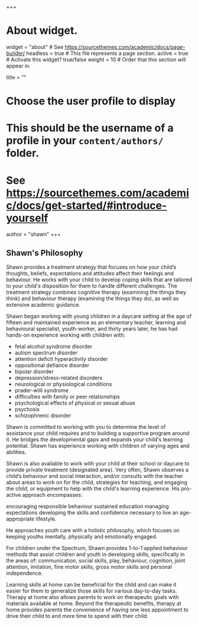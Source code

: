 +++
# About widget.
widget = "about"  # See https://sourcethemes.com/academic/docs/page-builder/
headless = true  # This file represents a page section.
active = true  # Activate this widget? true/false
weight = 10  # Order that this section will appear in.

title = ""

# Choose the user profile to display
# This should be the username of a profile in your `content/authors/` folder.
# See https://sourcethemes.com/academic/docs/get-started/#introduce-yourself
author = "shawn"
+++


## Shawn's Philosophy

Shawn provides a treatment strategy that focuses on how your child’s thoughts, beliefs, expectations and attitudes affect their feelings and behaviour. 
He works with your child to develop coping skills that are tailored to your child's disposition for them to handle different challenges. The treatment strategy combines cognitive therapy (examining the things they think) and behaviour therapy (examining the things they do), as well as extensive academic guidance.

Shawn began working with young children in a daycare setting at the age of fifteen and maintained experience as an elementary teacher, learning and behavioural specialist, youth-worker, and thirty years later, he has had hands-on experience working with children with:

- fetal alcohol syndrome disorder
- autism spectrum disorder
- attention deficit hyperactivity disorder
- oppositional defiance disorder
- bipolar disorder
- depression/stress-related disorders
- neurological or physiological conditions
- prader-willi syndrome
- difficulties with family or peer relationships
- psychological effects of physical or sexual abuse
- psychosis
- schizophrenic disorder

Shawn is committed to working with you to determine the level of assistance your child requires and to building a supportive program around it. He bridges the developmental gaps and expands your child's learning potential. Shawn has experience working with children of varying ages and abilities.

Shawn is also available to work with your child at their school or daycare to provide private treatment (designated area). Very often, Shawn observes a child’s behaviour and social
interaction, and/or consults with the teacher about areas to work on for the child, strategies for teaching, and engaging the child, or equipment to help with the child's learning experience. 
His pro-active approach encompasses: 

encouraging responsible behaviour 
sustained education
managing expectations
developing the skills and confidence necessary to live an age-appropriate lifestyle. 

He approaches youth care with a holistic philosophy, which focuses on keeping youths mentally, physically and emotionally engaged. 

For children under the Spectrum, Shawn provides 1-to-1 applied behaviour methods that assist children and youth in developing skills, specifically in the areas of: communication, social skills, play, behaviour, cognition, joint attention, imitation, fine motor skills, gross motor skills and personal independence.

Learning skills at home can be beneficial for the child and can make it easier for them to generalize those skills for various day-to-day tasks. Therapy at home also allows parents to work on therapeutic goals with materials available at home. Beyond the therapeutic benefits, therapy at home provides parents the convenience of having one less appointment to drive their child to and more time to spend with their child.